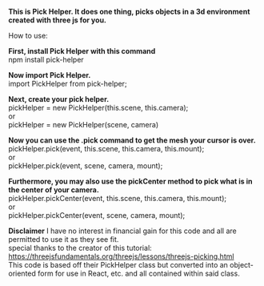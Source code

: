 <b>This is Pick Helper. It does one thing, picks objects in a 3d environment created with three js for you.</b>

How to use:<br>

<b>First, install Pick Helper with this command</b><br>
npm install pick-helper

<b>Now import Pick Helper.</b><br>
import PickHelper from pick-helper;<br>


<b>Next, create your pick helper.</b><br>
pickHelper = new PickHelper(this.scene, this.camera);<br>
or<br>
pickHelper = new PickHelper(scene, camera)<br>


<b>Now you can use the .pick command to get the mesh your cursor is over.</b><br>
pickHelper.pick(event, this.scene, this.camera, this.mount);<br>
or<br>
pickHelper.pick(event, scene, camera, mount);<br>

<b>Furthermore, you may also use the pickCenter method to pick what is in the center of your camera.</b><br>
pickHelper.pickCenter(event, this.scene, this.camera, this.mount);<br>
or<br>
pickHelper.pickCenter(event, scene, camera, mount);<br>


<b>Disclaimer</b>
I have no interest in financial gain for this code and all are permitted to use it as they see fit.<br>
special thanks to the creator of this tutorial: https://threejsfundamentals.org/threejs/lessons/threejs-picking.html<br>
This code is based off their PickHelper class but converted into an object-oriented form for use in React, etc. and all contained within said class.
